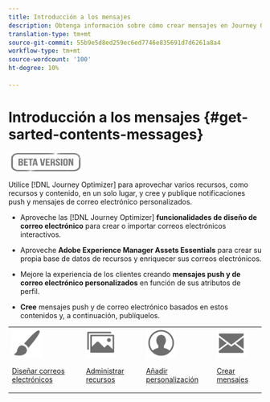```yaml
---
title: Introducción a los mensajes
description: Obtenga información sobre cómo crear mensajes en Journey Optimizer
translation-type: tm+mt
source-git-commit: 55b9e5d8ed259ec6ed7746e835691d7d6261a8a4
workflow-type: tm+mt
source-wordcount: '100'
ht-degree: 10%

---
```


# Introducción a los mensajes {#get-sarted-contents-messages}

![](assets/do-not-localize/badge.png)

Utilice [!DNL Journey Optimizer] para aprovechar varios recursos, como recursos y contenido, en un solo lugar, y cree y publique notificaciones push y mensajes de correo electrónico personalizados.

* Aproveche las [!DNL Journey Optimizer] **funcionalidades de diseño de correo electrónico** para crear o importar correos electrónicos interactivos.

* Aproveche **Adobe Experience Manager Assets Essentials** para crear su propia base de datos de recursos y enriquecer sus correos electrónicos.

* Mejore la experiencia de los clientes creando **mensajes push y de correo electrónico personalizados** en función de sus atributos de perfil.

* **Cree** mensajes push y de correo electrónico basados en estos contenidos y, a continuación, publíquelos.

<table>
<tr>
<td><img src="assets/do-not-localize/icon_design.svg" width="60px"><p><a href="design-emails.md">Diseñar correos electrónicos</a></p></td>
<td><img src="assets/do-not-localize/icon_assets.svg" width="60px"><p><a href="assets-essentials.md">Administrar recursos</a></p></td>
<td><img src="assets/do-not-localize/icon_personalization.svg" width="60px"><p><a href="personalization/personalize.md">Añadir personalización</a></p></td>
<td><img src="assets/do-not-localize/icon_messages.svg" width="60px"><p><a href="create-message.md">Crear mensajes</a></p></td></tr>
</table>
